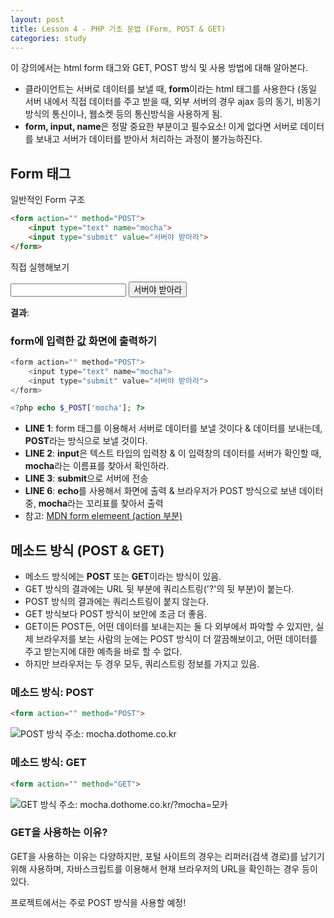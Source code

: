 ```yaml
---
layout: post
title: Lesson 4 - PHP 기초 문법 (Form, POST & GET)
categories: study
---
```


이 강의에서는 html form 태그와 GET, POST 방식 및 사용 방법에 대해 알아본다.

* 클라이언트는 서버로 데이터를 보낼 때, **form**이라는 html 태그를 사용한다 (동일 서버 내에서 직접 데이터를 주고 받을 때, 외부 서버의 경우 ajax 등의 동기, 비동기 방식의 통신이나, 웹소켓 등의 통신방식을 사용하게 됨.
* **form, input, name**은 정말 중요한 부분이고 필수요소! 이게 없다면 서버로 데이터를 보내고 서버가 데이터를 받아서 처리하는 과정이 불가능하진다.

## Form 태그
일반적인 Form 구조
~~~html
<form action="" method="POST">
	<input type="text" name="mocha">
	<input type="submit" value="서버야 받아라">
</form>
~~~

직접 실행해보기
<form action="" method="POST">
<input type="text" name="mocha">
<input type="submit" value="서버야 받아라">
</form>
                
**결과**: <?php echo $_POST['mocha']; ?>

### form에 입력한 값 화면에 출력하기
~~~php
<form action="" method="POST">
	<input type="text" name="mocha">
	<input type="submit" value="서버야 받아라">
</form>

<?php echo $_POST['mocha']; ?>
~~~
* **LINE 1**: form 태그를 이용해서 서버로 데이터를 보낼 것이다 & 데이터를 보내는데, **POST**라는 방식으로 보낼 것이다.
* **LINE 2**: **input**은 텍스트 타입의 입력창 & 이 입력창의 데이터를 서버가 확인할 때, **mocha**라는 이름표를 찾아서 확인하라.
* **LINE 3**: **submit**으로 서버에 전송
* **LINE 6**: **echo**를 사용해서 화면에 출력 & 브라우저가 POST 방식으로 보낸 데이터 중, **mocha**라는 꼬리표를 찾아서 출력
* 참고: [MDN form elemeent (action 부분)](https://developer.mozilla.org/docs/Web/HTML/Element/form)

## 메소드 방식 (POST & GET)
* 메소드 방식에는 **POST** 또는 **GET**이라는 방식이 있음.
* GET 방식의 결과에는 URL 뒷 부분에 쿼리스트링('?'의 뒷 부분)이 붙는다.
* POST 방식의 결과에는 쿼리스트링이 붙지 않는다.
* GET 방식보다 POST 방식이 보안에 조금 더 좋음.          
* GET이든 POST든, 어떤 데이터를 보내는지는 둘 다 외부에서 파악할 수 있지만, 실제 브라우저를 보는 사람의 눈에는 POST 방식이 더 깔끔해보이고, 어떤 데이터를 주고 받는지에 대한 예측을 바로 할 수 없다.
* 하지만 브라우저는 두 경우 모두, 쿼리스트링 정보를 가지고 있음.

### 메소드 방식: POST 
~~~html
<form action="" method="POST">
~~~
![POST 방식](http://mocha.dothome.co.kr/images/4-post.png)
주소: mocha.dothome.co.kr

### 메소드 방식: GET
~~~html
<form action="" method="GET">
~~~            
![GET 방식](http://mocha.dothome.co.kr/images/4-get.png)
주소: mocha.dothome.co.kr/?mocha=모카

### GET을 사용하는 이유?
GET을 사용하는 이유는 다양하지만, 포털 사이트의 경우는 리퍼러(검색 경로)를 남기기 위해 사용하며, 자바스크립트를 이용해서 현재 브라우저의 URL을 확인하는 경우 등이 있다.

프로젝트에서는 주로 POST 방식을 사용할 예정!
